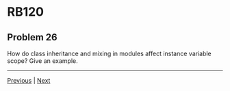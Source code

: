 # RB120
## Problem 26

How do class inheritance and mixing in modules affect instance variable scope? Give an example.

---

[Previous](25.md) | [Next](27.md)

